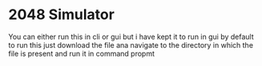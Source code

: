 # 2048 Simulator
You can either run this in cli or gui but i have kept it to run in gui by default
to run this just download the file ana navigate to the directory in which the file is present and run it in command propmt
